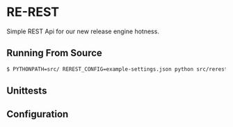 # RE-REST
Simple REST Api for our new release engine hotness.

## Running From Source
```bash
$ PYTHONPATH=src/ REREST_CONFIG=example-settings.json python src/rerest/app.py
```
## Unittests

## Configuration

